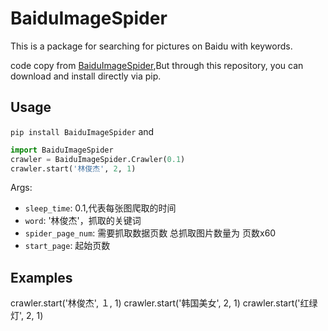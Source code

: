 # BaiduImageSpider

This is a package for searching for pictures on Baidu with keywords.

code copy from [BaiduImageSpider](https://github.com/kong36088/BaiduImageSpider),But through this repository, you can download and install directly via pip.

## Usage
`pip install BaiduImageSpider` and
```python
import BaiduImageSpider
crawler = BaiduImageSpider.Crawler(0.1)
crawler.start('林俊杰', 2, 1)
```
Args:
- `sleep_time`: 0.1,代表每张图爬取的时间
- `word`: '林俊杰'，抓取的关键词
- `spider_page_num`: 需要抓取数据页数 总抓取图片数量为 页数x60
- `start_page`: 起始页数

## Examples
crawler.start('林俊杰', １, 1)
crawler.start('韩国美女', 2, 1)
crawler.start('红绿灯', 2, 1)
